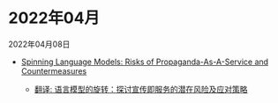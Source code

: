 # 2022年04月

2022年04月08日

- [Spinning Language Models: Risks of Propaganda-As-A-Service and Countermeasures](2022年04月08日/Spinning_Language_Models_Risks_of_Propaganda-As-A-Service_and_Countermeasures.md)

    - [翻译: 语言模型的旋转：探讨宣传即服务的潜在风险及应对策略](2022年04月08日/Spinning_Language_Models_Risks_of_Propaganda-As-A-Service_and_Countermeasures.md)